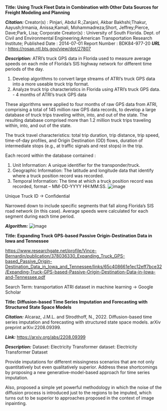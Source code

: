 **Title: Using Truck Fleet Data in Combination with Other Data Sources for Freight Modeling and Planning**

***Citation:*** Creator(s) : Pinjari, Abdul R.;Zanjani, Akbar Bakhshi;Thakur, Aayush;Irmania, Anissa;Kamali, Mohammadreza;Short, Jeffrey;Pierce, Dave;Park, Lisa;
Corporate Creator(s) : University of South Florida. Dept. of Civil and Environmental Engineering;American Transportation Research Institute;
Published Date : 2014-07-01
Report Number : BDK84-977-20
***URL :*** https://rosap.ntl.bts.gov/view/dot/27807

***Description:***
ATRI’s truck GPS data in Florida used to measure average speeds on each mile of Florida’s SIS highway network for different time periods of the day. 

1. Develop algorithms to convert large streams of ATRI’s truck GPS data into a more useable truck trip format.
2. Analyze truck trip characteristics in Florida using ATRI’s truck GPS data. - 4 months of ATRI’s truck GPS data

These algorithms were applied to four months of raw GPS data from ATRI, comprising a total of 145 million raw GPS data records, to develop a large database of truck trips traveling within, into, and out of the state. The resulting database comprised more than 1.2
million truck trips traveling within, into, and out of the state. 

The truck travel characteristics: total trip duration, trip distance, trip speed, time-of-day profiles, and Origin Destination (OD) flows, duration of intermediate stops (e.g., at traffic signals and rest stops) in the trip.

Each record within the database contained :
1. Unit Information: A unique identifier for the transponder/truck.
2. Geographic Information: The latitude and longitude data that identify where a truck position record was recorded.
3. Temporal Information: The time at which a truck position record was recorded, format – MM-DD-YYYY HH:MM:SS.
![image](https://github.com/shradha125/TBD-Center-Freight-Data-Research-Project/assets/69496783/fd267b92-2456-4f5f-b498-05d9a281173d)

Unique Truck ID -> Confidential

Narrowed down to include specific segments that fall along Florida’s SIS road network (in this case).
Average speeds were calculated for each segment during each time period.

***Algorithm:***
![image](https://github.com/shradha125/TBD-Center-Freight-Data-Research-Project/assets/69496783/b6c60992-bd97-4f52-b064-c922ee631f81)


**Title: Expanding Truck GPS-based Passive Origin-Destination Data in Iowa and Tennessee**

https://www.researchgate.net/profile/Vince-Bernardin/publication/378036330_Expanding_Truck_GPS-based_Passive_Origin-Destination_Data_in_Iowa_and_Tennessee/links/65c408661e1ec12eff7bce32/Expanding-Truck-GPS-based-Passive-Origin-Destination-Data-in-Iowa-and-Tennessee.pdf


Search Term: transportation ATRI dataset in machine learning -> Google Scholar


**Title: Diffusion-based Time Series Imputation and Forecasting with Structured State Space Models**

***Citation:*** Alcaraz, J.M.L. and Strodthoff, N., 2022. Diffusion-based time series imputation and forecasting with structured state space models. arXiv preprint arXiv:2208.09399.

***Link:*** https://arxiv.org/abs/2208.09399

***Description:***
Dataset: Electricity Transformer dataset: Electricity Transformer Dataset

Provide imputations for different missingness scenarios that are not only quantitatively but even qualitatively superior.
Address these shortcomings by proposing a new generative-model-based approach for time series imputation. 

Also, proposed a simple yet powerful methodology in which the noise of the diffusion process is introduced just to the regions to be imputed, which turns out to be superior to approaches proposed in the context of image inpainting.
